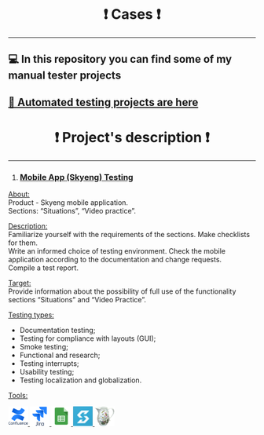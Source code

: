 
<h1 align="center">	&#10071 Cases &#10071</h1>

***
<p><h2>&#128187 In this repository you can find some of my manual tester projects</h2></p>
<p><h2><a href="https://github.com/evgenfromgus/Automation-Python"> &#129302 Automated testing projects are here</a></h2></p>
<h1 align="center">	&#10071 Project's description &#10071</h1>

***

1. <u><h3>**Mobile App (Skyeng) Testing**</h3></u>

<u>About:</u><br>
Product - Skyeng mobile application.<br>
Sections: “Situations”, “Video practice”.<br>

<u>Description:</u><br>
Familiarize yourself with the requirements of the sections. Make checklists for them.<br>
Write an informed choice of testing environment. Check the mobile application according to the documentation and change requests.<br>
Compile a test report.<br>

<u>Target:</u><br>
Provide information about the possibility of full use of the functionality
sections “Situations” and “Video Practice”.

<u>Testing types:</u><br> 
- Documentation testing;
- Testing for compliance with layouts (GUI);
- Smoke testing;
- Functional and research;
- Testing interrupts;
- Usability testing;
- Testing localization and globalization.

<u>Tools:</u><br>

<a href="https://www.atlassian.com/software/confluence" target="_blank" rel="noreferrer"> <img src="https://raw.githubusercontent.com/devicons/devicon/master/icons/confluence/confluence-original-wordmark.svg" alt="confluence" width="40" height="40"/> </a> 
<a href="https://www.atlassian.com/ru/software/jira" target="_blank" rel="noreferrer"> <img src="https://raw.githubusercontent.com/devicons/devicon/master/icons/jira/jira-original-wordmark.svg" alt="Jira" width="40" height="40"/> </a> 
<a href="https://www.google.com/intl/ru/sheets/about/" target="_blank" rel="noreferrer"> <img src="icon/icons8-google-sheets.svg" alt="miro" width="40" height="40"/> </a>
<a href="https://sitechco.ru/" target="_blank" rel="noreferrer"> <img src="icon/sitechko.png" alt="miro" width="40" height="40"/> </a> 
<a href="https://www.charlesproxy.com/" target="_blank" rel="noreferrer"> <img src="icon/charles_icon.svg" alt="miro" width="40" height="40"/> </a> 


